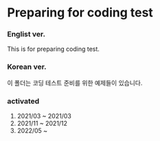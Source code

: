 # Preparing for coding test

### Englist ver.
This is for preparing coding test.

### Korean ver.
이 폴더는 코딩 테스트 준비를 위한 예제들이 있습니다.

### activated

1) 2021/03 ~ 2021/03
2) 2021/11 ~ 2021/12
3) 2022/05 ~
